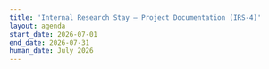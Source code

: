 ```yaml
---
title: 'Internal Research Stay – Project Documentation (IRS-4)'
layout: agenda
start_date: 2026-07-01
end_date: 2026-07-31
human_date: July 2026
---
```

